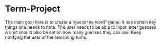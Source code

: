 # Term-Project
The main goal here is to create a “guess the word” game. It has certain key things one needs to note.   The user needs to be able to input letter guesses. A limit should also be set on how many guesses they can use. Keep notifying the user of the remaining turns.
